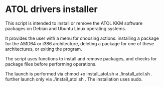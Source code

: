 # ATOL drivers installer
This script is intended to install or remove the ATOL KKM software packages on Debian and Ubuntu Linux operating systems.

It provides the user with a menu for choosing actions: installing a package for the AMD64 or i386 architecture, deleting a package for one of these architectures, or exiting the program.

The script uses functions to install and remove packages, and checks for package files before performing operations.

The launch is performed via chmod +x install_atol.sh и ./install_atol.sh . further launch only via ./install_atol.sh . The installation uses sudo.
